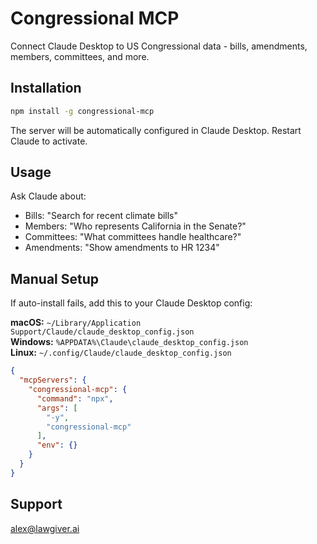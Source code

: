 # Congressional MCP

Connect Claude Desktop to US Congressional data - bills, amendments, members, committees, and more.

## Installation

```bash
npm install -g congressional-mcp
```

The server will be automatically configured in Claude Desktop. Restart Claude to activate.

## Usage

Ask Claude about:
- Bills: "Search for recent climate bills"
- Members: "Who represents California in the Senate?"
- Committees: "What committees handle healthcare?"
- Amendments: "Show amendments to HR 1234"

## Manual Setup

If auto-install fails, add this to your Claude Desktop config:

**macOS:** `~/Library/Application Support/Claude/claude_desktop_config.json`  
**Windows:** `%APPDATA%\Claude\claude_desktop_config.json`  
**Linux:** `~/.config/Claude/claude_desktop_config.json`

```json
{
  "mcpServers": {
    "congressional-mcp": {
      "command": "npx",
      "args": [
        "-y",
        "congressional-mcp"
      ],
      "env": {}
    }
  }
}
```

## Support

alex@lawgiver.ai
